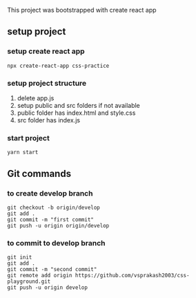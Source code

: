 This project was bootstrapped with create react app

## setup project
### setup create react app
`npx create-react-app css-practice`

### setup project structure
1. delete app.js
2. setup public and src folders if not available
3. public folder has index.html and style.css
4. src folder has index.js

### start project
`yarn start`

## Git commands
### to create develop branch
```git commands
git checkout -b origin/develop
git add .
git commit -m "first commit"
git push -u origin origin/develop
```
### to commit to develop branch
```git commands
git init
git add .
git commit -m "second commit"
git remote add origin https://github.com/vsprakash2003/css-playground.git
git push -u origin develop 
```